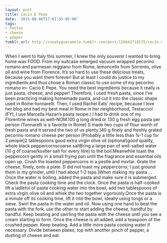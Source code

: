 ```yaml
---
layout: post
title: Cacio E Pepe
date: '2015-08-06T17:01:35-05:00'
tags:
- Pastas
- cheese
- pepper
tumblr_url: http://sneakyguacamole.tumblr.com/post/126042718575/cacio-e-pepe
---
```

When I went to Italy this summer, I knew the only souvenir I wanted to bring home was FOOD. From my suitcase emerged vacuum wrapped pecorino romano and parmesan reggiano from Rome, lemoncello from Sorrento, olive oil and wine from Florence. It’s so hard to use these delicious treats, because you want them forever! But at least I could do justice to my ingredients and thus chose a Roman classic to use some of my pecorino romano in– Cacio E Pepe. You need the best ingredients because it really is just pasta, cheese, and pepper! Therefore, I used fresh pasta, since I’ve been practicing making homemade pasta, and cut it into the classic shape used in Rome–tonnarelli. Then, I used Rachel Eats’ recipe, because I love her blog and had my best meal in Rome in her neighborhood, Testaccio! (FYI, I use Marcella Hazan’s pasta recipe.) I had to drink one of my Florentine wines as well–NOM.100 g long dried or 130 g fresh egg pasta per person (Tonnarelli is a favorite in Rome) [I made two cups of flour worth of fresh pasta and it served the two of us plenty.]40 g finely and freshly grated pecorino romano cheese per person [Probably a little less than ¾-1 cup for 2 people]2 tablespoons good extra virgin olive oil (optional)good quality, whole black peppercornscoarse saltBring a large pan of well-salted water (10 g of coarse/kosher salt for every litre) to the boil.Meanwhile toast the peppercorn gently in a small frying pan until the fragrance and essential oils open up. Crush the toasted peppercorns in a pestle and mortar. Grate the cheese, finely, onto a plate. [I did not toast my peppercorns; I just ground them in my grinder, until I had about 1-2 tsps.]When making my pasta …Once the water is boiling, added the pasta and make sure it is submerged. Check the pasta cooking time and the clock. Once the pasta is half-cooked lift a ladleful of pasta cooking water into the bowl, add two tablespoons of extra virgin olive oil and whisk the two together vigorously.Once the pasta is a minute off its cooking time, lift it into the bowl, ideally using tongs or a sieve. Swirl the pasta in the water and oil. Now using one hand to beat the pasta with the fork, use the other to start adding the cheese, handful by handful. Keep beating and swirling the pasta with the cheese until you see a cream starting to form. Once the cheese is all added, add a teaspoon of the crushed pepper. Keep beating. Add a little more pasta cooking water if necessary. Divide between plates, top with another pinch of pepper, a dusting of cheese and eat.
